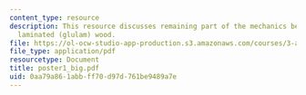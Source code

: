 ```yaml
---
content_type: resource
description: This resource discusses remaining part of the mechanics behind the glue
  laminated (glulam) wood.
file: https://ol-ocw-studio-app-production.s3.amazonaws.com/courses/3-a26-freshman-seminar-the-nature-of-engineering-fall-2005/0aa79a861abbff70d97d761be9489a7e_poster1_big.pdf
file_type: application/pdf
resourcetype: Document
title: poster1_big.pdf
uid: 0aa79a86-1abb-ff70-d97d-761be9489a7e
---
```

